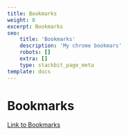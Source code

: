 ```yaml
---
title: Bookmarks
weight: 0
excerpt: Bookmarks
seo:
    title: 'Bookmarks'
    description: 'My chrome bookmars'
    robots: []
    extra: []
    type: stackbit_page_meta
template: docs
---
```


# Bookmarks


[Link to Bookmarks](https://gist.github.com/bgoonz/046443c6859f1b188fe55d03cbf12003)
